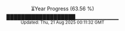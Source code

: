 <p align="center">
⏳Year Progress (63.56 %)<br>
███████████████████▁▁▁▁▁▁▁▁▁▁▁ <br>
<sub>Updated: Thu, 21 Aug 2025 00:11:32 GMT</sub>
</p>

